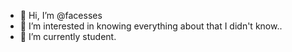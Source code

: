 - 👋 Hi, I’m @facesses
- 👀 I’m interested in knowing everything about that I didn't know..
- 🌱 I’m currently student.

<!---
facesses/facesses is a ✨ special ✨ repository because its `README.md` (this file) appears on your GitHub profile.
You can click the Preview link to take a look at your changes.
--->
